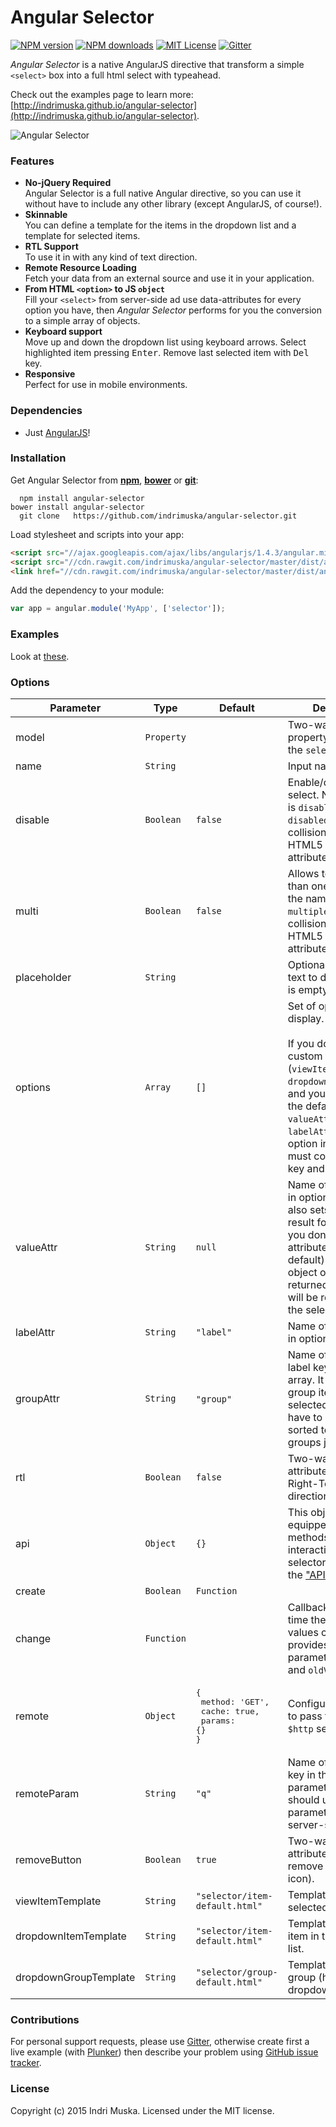# Angular Selector

[![NPM version](http://img.shields.io/npm/v/angular-selector.svg?style=flat)](https://npmjs.org/package/angular-selector)
[![NPM downloads](http://img.shields.io/npm/dm/angular-selector.svg?style=flat)](https://npmjs.org/package/angular-selector)
[![MIT License](http://img.shields.io/badge/license-MIT-blue.svg?style=flat)](LICENSE)
[![Gitter](https://badges.gitter.im/Join%20Chat.svg)](https://gitter.im/indrimuska/angular-selector?utm_source=badge&utm_medium=badge&utm_campaign=pr-badge)

*Angular Selector* is a native AngularJS directive that transform a simple `<select>` box into a full html select with typeahead.

Check out the examples page to learn more: [http://indrimuska.github.io/angular-selector](http://indrimuska.github.io/angular-selector).

![Angular Selector](http://indrimuska.github.io/angular-selector/img/angular-selector.png)

### Features

* **No-jQuery Required**<br>
  Angular Selector is a full native Angular directive, so you can use it without have to include any other library (except AngularJS, of course!).
* **Skinnable**<br>
  You can define a template for the items in the dropdown list and a template for selected items.
* **RTL Support**<br>
  To use it in with any kind of text direction.
* **Remote Resource Loading**<br>
  Fetch your data from an external source and use it in your application.
* **From HTML `<option>` to JS `object`**<br>
  Fill your `<select>` from server-side ad use data-attributes for every option you have, then *Angular Selector* performs for you the conversion to a simple array of objects.
* **Keyboard support**<br>
  Move up and down the dropdown list using keyboard arrows. Select highlighted item pressing <kbd>Enter</kbd>. Remove last selected item with <kbd>Del</kbd> key.
* **Responsive**<br>
  Perfect for use in mobile environments.

### Dependencies

* Just [AngularJS](https://angularjs.org/)!

### Installation

Get Angular Selector from [**npm**](https://www.npmjs.com/), [**bower**](http://bower.io/) or [**git**](https://git-scm.com/):
```
  npm install angular-selector
bower install angular-selector
  git clone   https://github.com/indrimuska/angular-selector.git
```

Load stylesheet and scripts into your app:

```html
<script src="//ajax.googleapis.com/ajax/libs/angularjs/1.4.3/angular.min.js"></script>
<script src="//cdn.rawgit.com/indrimuska/angular-selector/master/dist/angular-selector.js"></script>
<link href="//cdn.rawgit.com/indrimuska/angular-selector/master/dist/angular-selector.css" rel="stylesheet">
```

Add the dependency to your module:
```javascript
var app = angular.module('MyApp', ['selector']);
```

### Examples

Look at [these](http://indrimuska.github.io/angular-selector/).

### Options

Parameter | Type | Default | Description
---|---|---|---
model | `Property` | | Two-way binding property that models the `select` view.
name | `String` | | Input name attribute.
disable | `Boolean` | `false` | Enable/disable the select. Note the name is `disable` not `disabled` to avoid collisions with the HTML5 multiple attribute.
multi | `Boolean` | `false` | Allows to select more than one value. Note the name is `multi` not `multiple` to avoid collisions with the HTML5 multiple attribute.
placeholder | `String` | | Optional placeholder text to display if input is empty.
options | `Array` | `[]` | Set of options to display.<br><br>If you don't use a custom template (`viewItemTemplate` and `dropdownItemTemplate`) and you don't change the default values of `valueAttr` and `labelAttr`, each option in this array must contain a `label` key and a `value` key.
valueAttr | `String` | `null` | Name of the value key in options array. This also sets the type of result for the model: if you don't set this attribute (`null` by default) the entire object option is returned, otherwise it will be returned only the selected property.
labelAttr | `String` | `"label"` | Name of the label key in options array.
groupAttr | `String` | `"group"` | Name of the `optgroup` label key in options array. It allows to group items by the selected key. Items have to be already sorted to see the groups just one time.
rtl | `Boolean` | `false` | Two-way bindable attribute to set a Right-To-Left text direction.
api | `Object` | `{}` | This object is equipped with the methods for interacting with the selector. Check out the ["APIs" example](http://indrimuska.github.io/angular-selector/).
create | `Boolean` | `Function` | | Allows user to type their own tag and select 'Add' from suggestions list. Optionally pass through function to format tag data
change | `Function` | | Callback fired every time the selected values change. It provides two parameters: `newValue` and `oldValue`.
remote | `Object` | <pre>{<br>  method: 'GET',<br>  cache: true,<br>  params: {}<br>}</pre> | Configuration object to pass to the native `$http` service ([docs](https://docs.angularjs.org/api/ng/service/$http#usage)).
remoteParam | `String` | `"q"` | Name of the query key in the remote parameter object. You should use this parameter to perform server-side filtering.
removeButton | `Boolean` | `true` | Two-way bindable attribute to see the remove button (cross icon).
viewItemTemplate | `String` | `"selector/item-default.html"` | Template URL of selected item(s).
dropdownItemTemplate | `String` | `"selector/item-default.html"` | Template URL of each item in the dropdown list.
dropdownGroupTemplate | `String` | `"selector/group-default.html"` | Template URL of each group (header) in the dropdown list.

### Contributions

For personal support requests, please use [Gitter](https://gitter.im/indrimuska/angular-selector), otherwise create first a live example (with [Plunker](http://plnkr.co/)) then describe your problem using [GitHub issue tracker](https://github.com/indrimuska/angular-selector/issues/new).

### License

Copyright (c) 2015 Indri Muska. Licensed under the MIT license.

